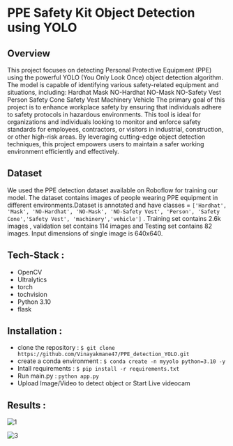 # PPE Safety Kit Object Detection using YOLO


## Overview
This project focuses on detecting Personal Protective Equipment (PPE) using the powerful YOLO (You Only Look Once) object detection algorithm. The model is capable of identifying various safety-related equipment and situations, including:
Hardhat
Mask
NO-Hardhat
NO-Mask
NO-Safety Vest
Person
Safety Cone
Safety Vest
Machinery
Vehicle
The primary goal of this project is to enhance workplace safety by ensuring that individuals adhere to safety protocols in hazardous environments. This tool is ideal for organizations and individuals looking to monitor and enforce safety standards for employees, contractors, or visitors in industrial, construction, or other high-risk areas. By leveraging cutting-edge object detection techniques, this project empowers users to maintain a safer working environment efficiently and effectively.


## Dataset
We used the PPE detection dataset available on Roboflow for training our model. The dataset contains images of people wearing PPE equipment in different environments.Dataset is annotated and have classes = `['Hardhat', 'Mask', 'NO-Hardhat', 'NO-Mask', 'NO-Safety Vest', 'Person', 'Safety Cone','Safety Vest', 'machinery','vehicle']` . Training set contains 2.6k images , validation set contains 114 images and Testing set contains 82 images. Input dimensions of single image is 640x640. 

## Tech-Stack  : 

- OpenCV 
- Ultralytics 
- torch 
- tochvision 
- Python 3.10
- flask


## Installation : 

- clone the repository : `$ git clone https://github.com/Vinayakmane47/PPE_detection_YOLO.git`
- create a conda environment : `$ conda create -n myyolo python=3.10 -y`
- Intall requirements : `$ pip install -r requirements.txt`
- Run main.py : `python app.py`
- Upload Image/Video to detect object or Start Live videocam 


## Results : 

![1](https://user-images.githubusercontent.com/103372852/233774695-ad3b800b-5d8e-4583-a395-e70ac86f2dda.PNG)

![3](https://user-images.githubusercontent.com/103372852/233774758-180186a2-8267-495b-8c04-0d43778299d2.PNG)





